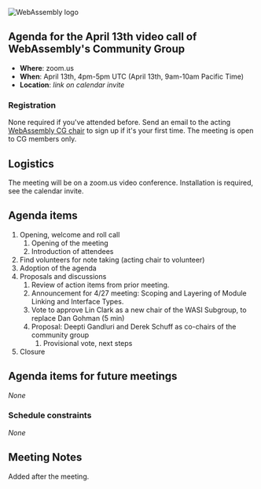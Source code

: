 ![WebAssembly logo](/images/WebAssembly.png)

## Agenda for the April 13th video call of WebAssembly's Community Group

- **Where**: zoom.us
- **When**: April 13th, 4pm-5pm UTC (April 13th, 9am-10am Pacific Time)
- **Location**: *link on calendar invite*

### Registration

None required if you've attended before. Send an email to the acting [WebAssembly CG chair](mailto:webassembly-cg-chair@chromium.org)
to sign up if it's your first time. The meeting is open to CG members only.

## Logistics

The meeting will be on a zoom.us video conference.
Installation is required, see the calendar invite.

## Agenda items

1. Opening, welcome and roll call
    1. Opening of the meeting
    1. Introduction of attendees
1. Find volunteers for note taking (acting chair to volunteer)
1. Adoption of the agenda
1. Proposals and discussions
    1. Review of action items from prior meeting.
    1. Announcement for 4/27 meeting: Scoping and Layering of Module Linking and Interface Types. 
    1. Vote to approve Lin Clark as a new chair of the WASI Subgroup, to replace Dan Gohman (5 min)
    1. Proposal: Deepti Gandluri and Derek Schuff as co-chairs of the community group
       1. Provisional vote, next steps
1. Closure

## Agenda items for future meetings

*None*

### Schedule constraints

*None*

## Meeting Notes

Added after the meeting.
